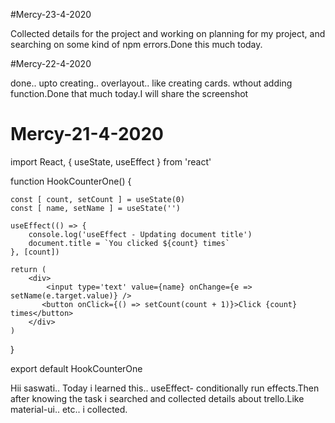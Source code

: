 #Mercy-23-4-2020

Collected details for the project and working on planning for my project, and searching on some kind of npm errors.Done this much today.

#Mercy-22-4-2020

done.. upto creating.. overlayout.. like creating cards. wthout adding function.Done that much today.I will share the screenshot




# Mercy-21-4-2020

import React, { useState, useEffect } from 'react'

function HookCounterOne() {

    const [ count, setCount ] = useState(0)
    const [ name, setName ] = useState('')

    useEffect(() => {
        console.log('useEffect - Updating document title')
        document.title = `You clicked ${count} times`
    }, [count])

    return (
        <div>
            <input type='text' value={name} onChange={e => setName(e.target.value)} />
           <button onClick={() => setCount(count + 1)}>Click {count} times</button> 
        </div>
    )
}

export default HookCounterOne


Hii saswati.. 
        Today i learned this.. useEffect- conditionally run effects.Then after knowing the task i searched and collected details about trello.Like material-ui.. etc.. i collected.


